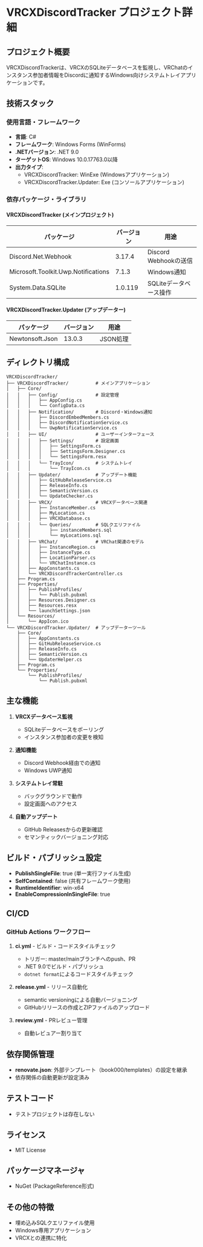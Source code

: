# VRCXDiscordTracker プロジェクト詳細

## プロジェクト概要

VRCXDiscordTrackerは、VRCXのSQLiteデータベースを監視し、VRChatのインスタンス参加者情報をDiscordに通知するWindows向けシステムトレイアプリケーションです。

## 技術スタック

### 使用言語・フレームワーク

- **言語**: C# 
- **フレームワーク**: Windows Forms (WinForms)
- **.NETバージョン**: .NET 9.0
- **ターゲットOS**: Windows 10.0.17763.0以降
- **出力タイプ**: 
  - VRCXDiscordTracker: WinExe (Windowsアプリケーション)
  - VRCXDiscordTracker.Updater: Exe (コンソールアプリケーション)

### 依存パッケージ・ライブラリ

#### VRCXDiscordTracker (メインプロジェクト)

| パッケージ | バージョン | 用途 |
|-----------|----------|------|
| Discord.Net.Webhook | 3.17.4 | Discord Webhookの送信 |
| Microsoft.Toolkit.Uwp.Notifications | 7.1.3 | Windows通知 |
| System.Data.SQLite | 1.0.119 | SQLiteデータベース操作 |

#### VRCXDiscordTracker.Updater (アップデーター)

| パッケージ | バージョン | 用途 |
|-----------|----------|------|
| Newtonsoft.Json | 13.0.3 | JSON処理 |

## ディレクトリ構成

```
VRCXDiscordTracker/
├── VRCXDiscordTracker/          # メインアプリケーション
│   ├── Core/
│   │   ├── Config/              # 設定管理
│   │   │   ├── AppConfig.cs
│   │   │   └── ConfigData.cs
│   │   ├── Notification/        # Discord・Windows通知
│   │   │   ├── DiscordEmbedMembers.cs
│   │   │   ├── DiscordNotificationService.cs
│   │   │   └── UwpNotificationService.cs
│   │   ├── UI/                  # ユーザーインターフェース
│   │   │   ├── Settings/        # 設定画面
│   │   │   │   ├── SettingsForm.cs
│   │   │   │   ├── SettingsForm.Designer.cs
│   │   │   │   └── SettingsForm.resx
│   │   │   └── TrayIcon/        # システムトレイ
│   │   │       └── TrayIcon.cs
│   │   ├── Updater/             # アップデート機能
│   │   │   ├── GitHubReleaseService.cs
│   │   │   ├── ReleaseInfo.cs
│   │   │   ├── SemanticVersion.cs
│   │   │   └── UpdateChecker.cs
│   │   ├── VRCX/                # VRCXデータベース関連
│   │   │   ├── InstanceMember.cs
│   │   │   ├── MyLocation.cs
│   │   │   ├── VRCXDatabase.cs
│   │   │   └── Queries/         # SQLクエリファイル
│   │   │       ├── instanceMembers.sql
│   │   │       └── myLocations.sql
│   │   ├── VRChat/              # VRChat関連のモデル
│   │   │   ├── InstanceRegion.cs
│   │   │   ├── InstanceType.cs
│   │   │   ├── LocationParser.cs
│   │   │   └── VRChatInstance.cs
│   │   ├── AppConstants.cs
│   │   └── VRCXDiscordTrackerController.cs
│   ├── Program.cs
│   ├── Properties/
│   │   ├── PublishProfiles/
│   │   │   └── Publish.pubxml
│   │   ├── Resources.Designer.cs
│   │   ├── Resources.resx
│   │   └── launchSettings.json
│   └── Resources/
│       └── AppIcon.ico
└── VRCXDiscordTracker.Updater/  # アップデーターツール
    ├── Core/
    │   ├── AppConstants.cs
    │   ├── GitHubReleaseService.cs
    │   ├── ReleaseInfo.cs
    │   ├── SemanticVersion.cs
    │   └── UpdaterHelper.cs
    ├── Program.cs
    └── Properties/
        └── PublishProfiles/
            └── Publish.pubxml
```

## 主な機能

1. **VRCXデータベース監視**
   - SQLiteデータベースをポーリング
   - インスタンス参加者の変更を検知

2. **通知機能**
   - Discord Webhook経由での通知
   - Windows UWP通知

3. **システムトレイ常駐**
   - バックグラウンドで動作
   - 設定画面へのアクセス

4. **自動アップデート**
   - GitHub Releasesからの更新確認
   - セマンティックバージョニング対応

## ビルド・パブリッシュ設定

- **PublishSingleFile**: true (単一実行ファイル生成)
- **SelfContained**: false (共有フレームワーク使用)
- **RuntimeIdentifier**: win-x64
- **EnableCompressionInSingleFile**: true

## CI/CD

### GitHub Actions ワークフロー

1. **ci.yml** - ビルド・コードスタイルチェック
   - トリガー: master/mainブランチへのpush、PR
   - .NET 9.0でビルド・パブリッシュ
   - `dotnet format`によるコードスタイルチェック

2. **release.yml** - リリース自動化
   - semantic versioningによる自動バージョニング
   - GitHubリリースの作成とZIPファイルのアップロード

3. **review.yml** - PRレビュー管理
   - 自動レビュアー割り当て

## 依存関係管理

- **renovate.json**: 外部テンプレート（book000/templates）の設定を継承
- 依存関係の自動更新が設定済み

## テストコード

- テストプロジェクトは存在しない

## ライセンス

- MIT License

## パッケージマネージャ

- NuGet (PackageReference形式)

## その他の特徴

- 埋め込みSQLクエリファイル使用
- Windows専用アプリケーション
- VRCXとの連携に特化